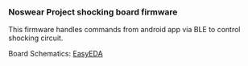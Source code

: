 ### Noswear Project shocking board firmware

This firmware handles commands from android app via BLE to control shocking circuit. 

Board Schematics: [EasyEDA](https://easyeda.com/fxndstrs/211221312312)


